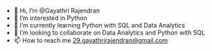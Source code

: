 - 👋 Hi, I’m @Gayathri Rajendran
- 👀 I’m interested in Python 
- 🌱 I’m currently learning Python with SQL and Data Analytics
- 💞️ I’m looking to collaborate on Data Analytics and Python with SQL
- 📫 How to reach me 29.gayathrirajendran@gmail.com
  

<!---
Gayathri291992/Gayathri291992 is a ✨ special ✨ repository because its `README.md` (this file) appears on your GitHub profile.
You can click the Preview link to take a look at your changes.
--->

